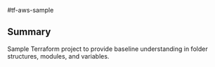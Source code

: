 #tf-aws-sample

## Summary

Sample Terraform project to provide baseline understanding in folder structures, modules, and variables.